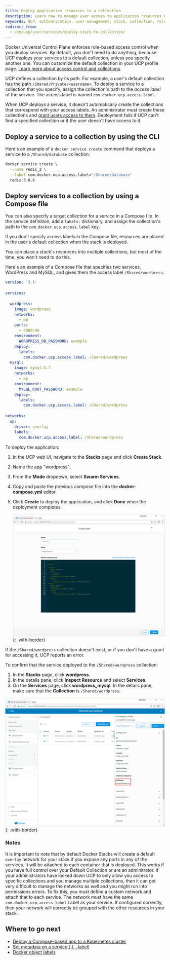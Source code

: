 ```yaml
---
title: Deploy application resources to a collection
description: Learn how to manage user access to application resources by using collections.
keywords: UCP, authentication, user management, stack, collection, role, application, resources
redirect_from:
  - /ee/ucp/user/services/deploy-stack-to-collection/
---
```


Docker Universal Control Plane enforces role-based access control when you
deploy services. By default, you don't need to do anything, because UCP deploys
your services to a default collection, unless you specify another one. You can
customize the default collection in your UCP profile page.
[Learn more about access control and collections](../authorization/index.md).

UCP defines a collection by its path. For example, a user's default collection
has the path `/Shared/Private/<username>`. To deploy a service to a collection
that you specify, assign the collection's path to the *access label* of the
service. The access label is named `com.docker.ucp.access.label`.

When UCP deploys a service, it doesn't automatically create the collections
that correspond with your access labels. An administrator must create these
collections and [grant users access to them](../authorization/grant-permissions.md).
Deployment fails if UCP can't find a specified collection or if the user
doesn't have access to it.

## Deploy a service to a collection by using the CLI

Here's an example of a `docker service create` command that deploys a service
to a `/Shared/database` collection:

```bash
docker service create \
  --name redis_2 \
  --label com.docker.ucp.access.label="/Shared/database"
  redis:3.0.6
```

## Deploy services to a collection by using a Compose file

You can also specify a target collection for a service in a Compose file.
In the service definition, add a `labels:` dictionary, and assign the
collection's path to the `com.docker.ucp.access.label` key.

If you don't specify access labels in the Compose file, resources are placed in
the user's default collection when the stack is deployed.

You can place a stack's resources into multiple collections, but most of the
time, you won't need to do this.

Here's an example of a Compose file that specifies two services, WordPress and
MySQL, and gives them the access label `/Shared/wordpress`:

```yaml
version: '3.1'

services:

  wordpress:
    image: wordpress
    networks:
      - wp
    ports:
      - 8080:80
    environment:
      WORDPRESS_DB_PASSWORD: example
    deploy:
      labels:
        com.docker.ucp.access.label: /Shared/wordpress
  mysql:
    image: mysql:5.7
    networks:
      - wp
    environment:
      MYSQL_ROOT_PASSWORD: example
    deploy:
      labels:
        com.docker.ucp.access.label: /Shared/wordpress

networks:
  wp:
    driver: overlay
    labels:
      com.docker.ucp.access.label: /Shared/wordpress
```

To deploy the application:

1. In the UCP web UI, navigate to the **Stacks** page and click **Create Stack**.
2. Name the app "wordpress".
3. From the **Mode** dropdown, select **Swarm Services**.
4. Copy and paste the previous compose file into the **docker-compose.yml** editor.
5. Click **Create** to deploy the application, and click **Done** when the
   deployment completes.

   ![](../images/deploy-stack-to-collection-1.png){: .with-border}

If the `/Shared/wordpress` collection doesn't exist, or if you don't have
a grant for accessing it, UCP reports an error.

To confirm that the service deployed to the `/Shared/wordpress` collection:

1. In the **Stacks** page, click **wordpress**.
2. In the details pane, click **Inspect Resource** and select **Services**.
3. On the **Services** page, click **wordpress_mysql**. In the details pane,
   make sure that the **Collection** is `/Shared/wordpress`.

![](../images/deploy-stack-to-collection-2.png){: .with-border}

### Notes

It is important to note that by default Docker Stacks will create a default `overlay`
network for your stack if you expose any ports in any of the services. It will be
attached to each container that is deployed. This works if you have full control over
your Default Collection or are an adminitrator. If your administrators have locked
down UCP to only allow you access to specific collections and you manage multiple
collections, then it can get very difficult to manage the networks as well and you
might run into permissions errors. To fix this, you must define a custom network
and attach that to each service. The network must have the same `com.docker.ucp.access.label`
Label as your service. If configured correctly, then your network will correctly
be grouped with the other resources in your stack.



## Where to go next

- [Deploy a Compose-based app to a Kubernetes cluster](../kubernetes/deploy-with-compose.md)
- [Set metadata on a service (-l, –label)](/engine/reference/commandline/service_create/#set-metadata-on-a-service--l-label.md)
- [Docker object labels](/engine/userguide/labels-custom-metadata/.md)
